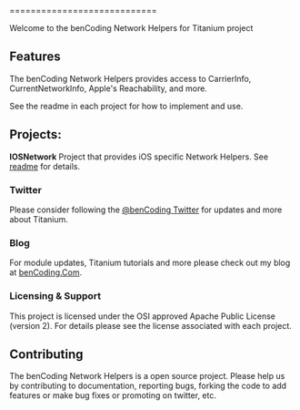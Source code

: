  ============================

Welcome to the benCoding Network Helpers for Titanium project


Features
--------------------

The benCoding Network Helpers provides access to CarrierInfo, CurrentNetworkInfo, 
Apple's Reachability, and more.

See the readme in each project for how to implement and use.

## Projects:
<b>IOSNetwork</b> Project that provides iOS specific Network Helpers. See 
[readme](https://github.com/benbahrenburg/TiNetworkHelpers/tree/master/iOSNetwork) for details.

### Twitter

Please consider following the [@benCoding Twitter](http://www.twitter.com/benCoding) for updates 
and more about Titanium.

### Blog

For module updates, Titanium tutorials and more please check out my blog at [benCoding.Com](http://benCoding.com). 

### Licensing & Support

This project is licensed under the OSI approved Apache Public License (version 2). For details
please see the license associated with each project.

Contributing
------------

The benCoding Network Helpers is a open source project.  Please help us by contributing to documentation,
reporting bugs, forking the code to add features or make bug fixes or promoting on twitter, etc.




